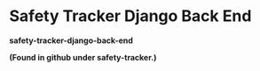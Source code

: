 # Safety Tracker Django Back End
**safety-tracker-django-back-end**

**(Found in github under safety-tracker.)** <br>


